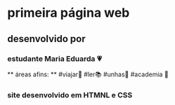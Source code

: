 # primeira página web
## desenvolvido por
### estudante Maria Eduarda :heartpulse: 
** áreas afins: **
#viajar:ocean:
#ler:books:
#unhas:nail_care:
#academia :muscle:
### site desenvolvido em HTMNL e CSS

